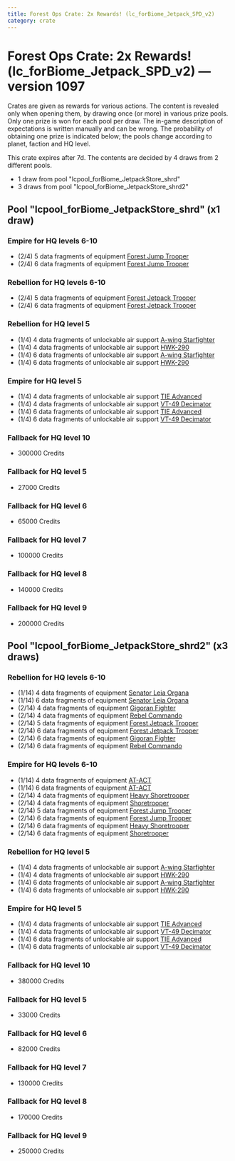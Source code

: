 ```yaml
---
title: Forest Ops Crate: 2x Rewards! (lc_forBiome_Jetpack_SPD_v2)
category: crate
---
```


# Forest Ops Crate: 2x Rewards! (lc_forBiome_Jetpack_SPD_v2) — version 1097

Crates are given as rewards for various actions. The content is revealed only when opening them, by drawing once (or more) in various prize pools. Only one prize is won for each pool per draw. The in-game description of expectations is written manually and can be wrong. The probability of obtaining one prize is indicated below; the pools change according to planet, faction and HQ level.

This crate expires after 7d. The contents are decided by 4 draws from 2 different pools.
  * 1 draw from pool "lcpool_forBiome_JetpackStore_shrd"
  * 3 draws from pool "lcpool_forBiome_JetpackStore_shrd2"

## Pool "lcpool_forBiome_JetpackStore_shrd" (x1 draw)

### Empire for HQ levels 6-10

  * (2/4) 5 data fragments of equipment [Forest Jump Trooper](eqpEmpirePentagonJumpTrooper)
  * (2/4) 6 data fragments of equipment [Forest Jump Trooper](eqpEmpirePentagonJumpTrooper)

### Rebellion for HQ levels 6-10

  * (2/4) 5 data fragments of equipment [Forest Jetpack Trooper](eqpRebelPentagonJetpackTrooper)
  * (2/4) 6 data fragments of equipment [Forest Jetpack Trooper](eqpRebelPentagonJetpackTrooper)

### Rebellion for HQ level 5

  * (1/4) 4 data fragments of unlockable air support [A-wing Starfighter](AWing)
  * (1/4) 4 data fragments of unlockable air support [HWK-290](HWK290)
  * (1/4) 6 data fragments of unlockable air support [A-wing Starfighter](AWing)
  * (1/4) 6 data fragments of unlockable air support [HWK-290](HWK290)

### Empire for HQ level 5

  * (1/4) 4 data fragments of unlockable air support [TIE Advanced](TieAdvanced)
  * (1/4) 4 data fragments of unlockable air support [VT-49 Decimator](VT49)
  * (1/4) 6 data fragments of unlockable air support [TIE Advanced](TieAdvanced)
  * (1/4) 6 data fragments of unlockable air support [VT-49 Decimator](VT49)

### Fallback for HQ level 10

  * 300000 Credits

### Fallback for HQ level 5

  * 27000 Credits

### Fallback for HQ level 6

  * 65000 Credits

### Fallback for HQ level 7

  * 100000 Credits

### Fallback for HQ level 8

  * 140000 Credits

### Fallback for HQ level 9

  * 200000 Credits

## Pool "lcpool_forBiome_JetpackStore_shrd2" (x3 draws)

### Rebellion for HQ levels 6-10

  * (1/14) 4 data fragments of equipment [Senator Leia Organa](eqpRebelDiplomat)
  * (1/14) 6 data fragments of equipment [Senator Leia Organa](eqpRebelDiplomat)
  * (2/14) 4 data fragments of equipment [Gigoran Fighter](eqpRebelShaggyAlien)
  * (2/14) 4 data fragments of equipment [Rebel Commando](eqpRebelPentagonSoldier)
  * (2/14) 5 data fragments of equipment [Forest Jetpack Trooper](eqpRebelPentagonJetpackTrooper)
  * (2/14) 6 data fragments of equipment [Forest Jetpack Trooper](eqpRebelPentagonJetpackTrooper)
  * (2/14) 6 data fragments of equipment [Gigoran Fighter](eqpRebelShaggyAlien)
  * (2/14) 6 data fragments of equipment [Rebel Commando](eqpRebelPentagonSoldier)

### Empire for HQ levels 6-10

  * (1/14) 4 data fragments of equipment [AT-ACT](eqpEmpireCargoGreatDane)
  * (1/14) 6 data fragments of equipment [AT-ACT](eqpEmpireCargoGreatDane)
  * (2/14) 4 data fragments of equipment [Heavy Shoretrooper](eqpEmpirePentagonHeavyTrooper)
  * (2/14) 4 data fragments of equipment [Shoretrooper](eqpEmpirePentagonTrooper)
  * (2/14) 5 data fragments of equipment [Forest Jump Trooper](eqpEmpirePentagonJumpTrooper)
  * (2/14) 6 data fragments of equipment [Forest Jump Trooper](eqpEmpirePentagonJumpTrooper)
  * (2/14) 6 data fragments of equipment [Heavy Shoretrooper](eqpEmpirePentagonHeavyTrooper)
  * (2/14) 6 data fragments of equipment [Shoretrooper](eqpEmpirePentagonTrooper)

### Rebellion for HQ level 5

  * (1/4) 4 data fragments of unlockable air support [A-wing Starfighter](AWing)
  * (1/4) 4 data fragments of unlockable air support [HWK-290](HWK290)
  * (1/4) 6 data fragments of unlockable air support [A-wing Starfighter](AWing)
  * (1/4) 6 data fragments of unlockable air support [HWK-290](HWK290)

### Empire for HQ level 5

  * (1/4) 4 data fragments of unlockable air support [TIE Advanced](TieAdvanced)
  * (1/4) 4 data fragments of unlockable air support [VT-49 Decimator](VT49)
  * (1/4) 6 data fragments of unlockable air support [TIE Advanced](TieAdvanced)
  * (1/4) 6 data fragments of unlockable air support [VT-49 Decimator](VT49)

### Fallback for HQ level 10

  * 380000 Credits

### Fallback for HQ level 5

  * 33000 Credits

### Fallback for HQ level 6

  * 82000 Credits

### Fallback for HQ level 7

  * 130000 Credits

### Fallback for HQ level 8

  * 170000 Credits

### Fallback for HQ level 9

  * 250000 Credits
